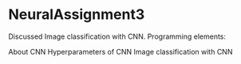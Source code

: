 # NeuralAssignment3

Discussed Image classification with CNN. Programming elements:

About CNN
Hyperparameters of CNN
Image classification with CNN
